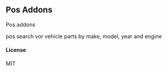 ## Pos Addons

Pos addons

pos search vor vehicle parts by make, model, year and engine

#### License

MIT